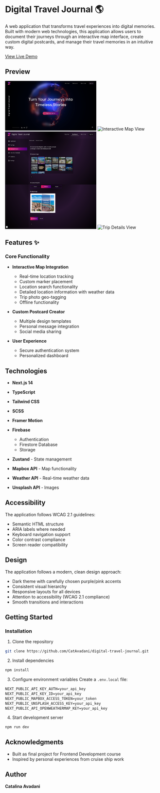 # Digital Travel Journal 🌎

A web application that transforms travel experiences into digital memories. Built with modern web technologies, this application allows users to document their journeys through an interactive map interface, create custom digital postcards, and manage their travel memories in an intuitive way.

  <a href="digital-travel-journal-wnb8.vercel.app" target="_blank">View Live Demo</a>

  ## Preview

<div align="left">
  <img src="public/landing-page.png" alt="Landing page with 3D globe" width="300"/>
    <img src="public/map-view.png" alt="Interactive Map View" width="300"/>
</div>
<div align="left">
  <img src="public/postcard-creator.png" alt="Postcard Creator" width="300" height="320"/>
  <img src="public/trip-details.png" alt="Trip Details View" width="300" height="320"/>
</div>

## Features ✨

### Core Functionality

- **Interactive Map Integration**

  - Real-time location tracking
  - Custom marker placement
  - Location search functionality
  - Detailed location information with weather data
  - Trip photo geo-tagging
  - Offline functionality

- **Custom Postcard Creator** 

  - Multiple design templates
  - Personal message integration
  - Social media sharing

- **User Experience** 
  - Secure authentication system
  - Personalized dashboard


## Technologies 

- **Next.js 14** 
- **TypeScript**
- **Tailwind CSS**
- **SCSS**
- **Framer Motion** 

- **Firebase**
  - Authentication
  - Firestore Database
  - Storage
- **Zustand** - State management
- **Mapbox API** - Map functionality
- **Weather API** - Real-time weather data
- **Unsplash API** - Images

## Accessibility 

The application follows WCAG 2.1 guidelines:

- Semantic HTML structure
- ARIA labels where needed
- Keyboard navigation support
- Color contrast compliance
- Screen reader compatibility

## Design  

The application follows a modern, clean design approach:

- Dark theme with carefully chosen purple/pink accents
- Consistent visual hierarchy
- Responsive layouts for all devices
- Attention to accessibility (WCAG 2.1 compliance)
- Smooth transitions and interactions

## Getting Started 

### Installation

1. Clone the repository
```bash
git clone https://github.com/CatAvadani/digital-travel-journal.git
```

2. Install dependencies
```bash
npm install
```

3. Configure environment variables
Create a `.env.local` file:
```env
NEXT_PUBLIC_API_KEY_AUTH=your_api_key
NEXT_PUBLIC_API_KEY_ID=your_api_key
NEXT_PUBLIC_MAPBOX_ACCESS_TOKEN=your_token
NEXT_PUBLIC_UNSPLASH_ACCESS_KEY=your_api_key
NEXT_PUBLIC_API_OPENWEATHERMAP_KEY=your_api_key
```

4. Start development server
```bash
npm run dev
```
## Acknowledgments 

- Built as final project for Frontend Development course
- Inspired by personal experiences from cruise ship work

## Author

**Catalina Avadani**
